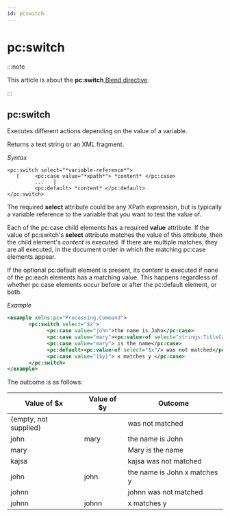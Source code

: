 ```yaml
---
id: pcswitch
---
```


# pc:switch




:::note

This article is about the **pc:switch**[ Blend directive](/Repositories/Blend_directives).

:::

## **pc:switch**

Executes different actions depending on the value of a variable.

Returns a text string or an XML fragment.

*Syntax*

```
<pc:switch select="*variable-reference*">
   [     <pc:case value="*xpath*"> *content* </pc:case>
         ...   ]
         <pc:default> *content* </pc:default>
</pc:switch>
```

The required **select** attribute could be any XPath expression, but is typically a variable reference to the variable that you want to test the value of.

Each of the pc:case child elements has a required **value** attribute. If the value of pc:switch's **select** attribute matches the value of this attribute, then the child element's *content* is executed. If there are multiple matches, they are all executed, in the document order in which the matching pc:case elements appear.

If the optional pc:default element is present, its *content* is executed if none of the pc:each elements has a matching value. This happens regardless of whether pc:case elements occur before or after the pc:default element, or both.

*Example*

```xml
<example xmlns:pc="Processing.Command">
       <pc:switch select="$x">
             <pc:case value="john">the name is John</pc:case>
             <pc:case value="mary"><pc:value-of select="strings:TitleCase($x)"/></pc:case>
             <pc:case value="mary"> is the name</pc:case>
             <pc:default><pc:value-of select="$x"/> was not matched</pc:default>
             <pc:case value="{$y}"> x matches y </pc:case>
       </pc:switch>
</example>
```

The outcome is as follows:

|**Value of $x**|**Value of $y**|**Outcome**|
|--------|--------|--------|
|(empty, not supplied)|        |was not matched|
|john    |mary    |the name is John|
|mary    |        |Mary is the name|
|kajsa   |        |kajsa was not matched|
|john    |john    |the name is John x matches y|
|johnn   |        |johnn was not matched|
|johnn   |johnn   |x matches y|



 